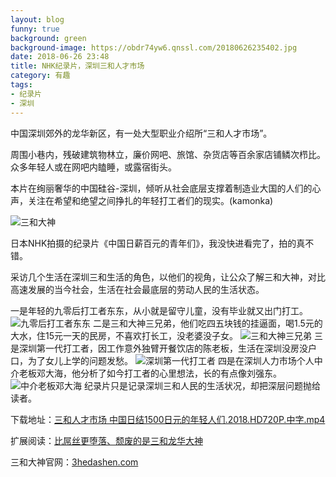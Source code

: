 ```yaml
---
layout: blog
funny: true
background: green
background-image: https://obdr74yw6.qnssl.com/20180626235402.jpg
date: 2018-06-26 23:48
title: NHK纪录片，深圳三和人才市场
category: 有趣
tags:
- 纪录片
- 深圳
---
```


中国深圳郊外的龙华新区，有一处大型职业介绍所“三和人才市场”。

周围小巷内，残破建筑物林立，廉价网吧、旅馆、杂货店等百余家店铺鳞次栉比。众多年轻人或在网吧内瞌睡，或露宿街头。

本片在绚丽奢华的中国硅谷-深圳，倾听从社会底层支撑着制造业大国的人们的心声，关注在希望和绝望之间挣扎的年轻打工者们的现实。(kamonka)

![三和大神][1]

日本NHK拍摄的纪录片《中国日薪百元的青年们》，我没快进看完了，拍的真不错。

采访几个生活在深圳三和生活的角色，以他们的视角，让公众了解三和大神，对比高速发展的当今社会，生活在社会最底层的劳动人民的生活状态。

一是年轻的九零后打工者东东，从小就是留守儿童，没有毕业就又出门打工。
![九零后打工者东东][2]
二是三和大神三兄弟，他们吃四五块钱的挂逼面，喝1.5元的大水，住15元一天的民房，不喜欢打长工，没老婆没子女。
![三和大神三兄弟][3]
三是深圳第一代打工者，因工作意外独臂开餐饮店的陈老板，生活在深圳没房没户口，为了女儿上学的问题发愁。
![深圳第一代打工者][4]
四是在深圳人力市场个人中介老板邓大海，他分析了如今打工者的心里想法，长的有点像刘强东。
![中介老板邓大海][5]
纪录片只是记录深圳三和人民的生活状况，却把深层问题抛给读者。

下载地址：[三和人才市场 中国日结1500日元的年轻人们.2018.HD720P.中字.mp4][6]

扩展阅读：[比屌丝更堕落、颓废的是三和龙华大神][7]

三和大神官网：[3hedashen.com][8]


  [1]: https://obdr74yw6.qnssl.com/20180626235402.jpg
  [2]: https://ws1.sinaimg.cn/large/c5095e03gy1fsp0qqre4vj20te0giavg.jpg
  [3]: https://ws1.sinaimg.cn/large/c5095e03gy1fsp0pjz5ntj20tz0gfb0l.jpg
  [4]: https://ws1.sinaimg.cn/large/c5095e03gy1fsp0rrdvfzj20t20g9qji.jpg
  [5]: https://ws1.sinaimg.cn/large/c5095e03gy1fsp0sko7jlj20tg0fx4h1.jpg
  [6]: ed2k://%7Cfile%7C1500%E7%9A%84%E5%B9%B4%E8%BD%BB%E4%BA%BA%E4%BB%AC.2018.HD720P.%E4%B8%AD%E5%AD%97.mp4%7C1572696239%7C584D17840570C33FDFF6B38802053937%7Ch=CUBKQ6ERPDC5NAKHPKH32FVOKIWMOHPY%7C/
  [7]: https://m.hupu.com/bbs/19453011.html
  [8]: http://3hedashen.com/